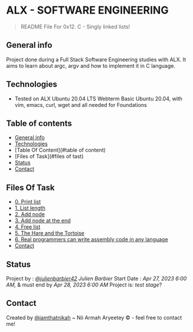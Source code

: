 # ALX - SOFTWARE ENGINEERING
> README File For 0x12. C - Singly linked lists!

## General info
Project done during a Full Stack Software Engineering studies with ALX. It aims to learn about argc, argv and how to implement it in C language.


## Technologies
* Tested on ALX Ubuntu 20.04 LTS Webterm
Basic Ubuntu 20.04, with vim, emacs, curl, wget and all needed for Foundations

## Table of contents
* [General info](#general-info)
* [Technologies](#technologies)
* [Table Of Content](#table of content)
* [Files of Task](#files of tast)
* [Status](#status)
* [Contact](#contact)

## Files Of Task
* [0. Print list](#0-print_list.c)
* [1. List length](#1-list_len.c)
* [2. Add node](#2-add_node.c)
* [3. Add node at the end](#3-add_node_end.c)
* [4. Free list](#4-free_list.c)
* [5. The Hare and the Tortoise](#100-first.c)
* [6. Real programmers can write assembly code in any language](#101-hello_holberton.asm)
* [Contact](#contact)

## Status
Project by : _[ @julienbarbier42](https://www.twitter.com/) Julien Barbier_
Start Date : _Apr 27, 2023 6:00 AM,_ &amp; must end by _Apr 28, 2023 6:00 AM_
Project is: _test stage_?


## Contact
Created by [ @iamthatnikah](https://www.twitter.com/) ~ Nii Armah Aryeetey &copy; - feel free to contact me!
